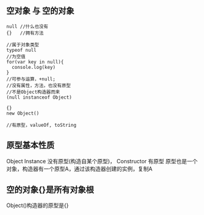 ## 空对象 与 空的对象

```
null //什么也没有
{}   //拥有方法

//属于对象类型
typeof null 
//为空值
for(var key in null){
  console.log(key)
}
//可参与运算，+null;
//没有属性，方法，也没有原型
//不是Object构造器而来
(null instanceof Object)
```

```
{}
new Object()

//有原型，valueOf, toString

```

## 原型基本性质
Object Instance 没有原型(构造自某个原型)，
Constructor 有原型
原型也是一个对象，构造器有一个原型A，通过该构造器创建的实例，复制A

## 空的对象{}是所有对象根
Object()构造器的原型是{}
